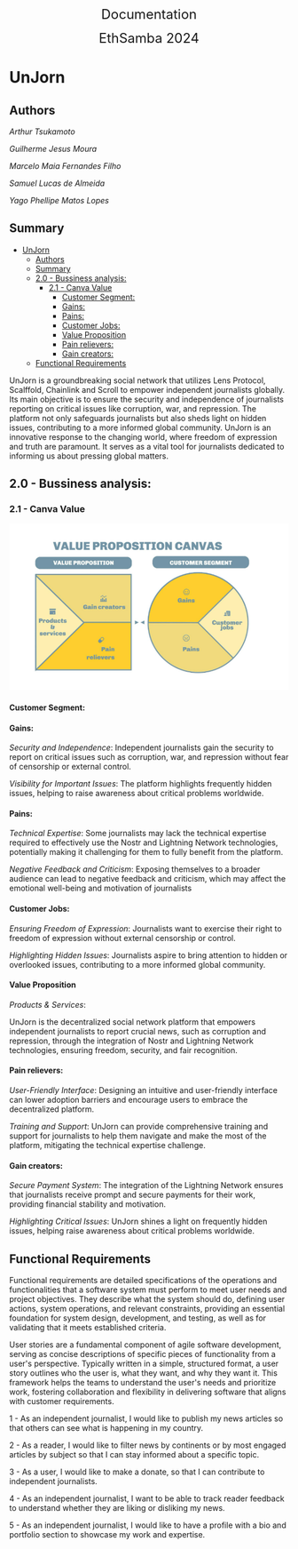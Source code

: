 <p align="center">
  <span style="font-size: 24px;">Documentation</span>
</p>

<p align="center"><span style="font-size: 24px;">EthSamba 2024</span></p>

# UnJorn

## Authors

*Arthur Tsukamoto*

*Guilherme Jesus Moura*

*Marcelo Maia Fernandes Filho*

*Samuel Lucas de Almeida*

*Yago Phellipe Matos Lopes*

## Summary
- [UnJorn](#unjorn)
  - [Authors](#authors)
  - [Summary](#summary)
  - [2.0 - Bussiness analysis:](#20---bussiness-analysis)
    - [2.1 - Canva Value](#21---canva-value)
      - [Customer Segment:](#customer-segment)
      - [Gains:](#gains)
      - [Pains:](#pains)
      - [Customer Jobs:](#customer-jobs)
      - [Value Proposition](#value-proposition)
      - [Pain relievers:](#pain-relievers)
      - [Gain creators:](#gain-creators)
  - [Functional Requirements](#functional-requirements)

UnJorn is a groundbreaking social network that utilizes Lens Protocol, Scalffold, Chainlink and Scroll to empower independent journalists globally. Its main objective is to ensure the security and independence of journalists reporting on critical issues like corruption, war, and repression. The platform not only safeguards journalists but also sheds light on hidden issues, contributing to a more informed global community. UnJorn is an innovative response to the changing world, where freedom of expression and truth are paramount. It serves as a vital tool for journalists dedicated to informing us about pressing global matters.

## 2.0 - Bussiness analysis:

### 2.1 - Canva Value 

![canvas](img/canvas.png)

#### Customer Segment:

#### Gains:

*Security and Independence*: Independent journalists gain the security to report on critical issues such as corruption, war, and repression without fear of censorship or external control.

*Visibility for Important Issues*: The platform highlights frequently hidden issues, helping to raise awareness about critical problems worldwide.

#### Pains:

*Technical Expertise*: Some journalists may lack the technical expertise required to effectively use the Nostr and Lightning Network technologies, potentially making it challenging for them to fully benefit from the platform.

*Negative Feedback and Criticism*: Exposing themselves to a broader audience can lead to negative feedback and criticism, which may affect the emotional well-being and motivation of journalists

#### Customer Jobs:

*Ensuring Freedom of Expression*: Journalists want to exercise their right to freedom of expression without external censorship or control.

*Highlighting Hidden Issues*: Journalists aspire to bring attention to hidden or overlooked issues, contributing to a more informed global community.

#### Value Proposition

*Products & Services*:

UnJorn is the decentralized social network platform that empowers independent journalists to report crucial news, such as corruption and repression, through the integration of Nostr and Lightning Network technologies, ensuring freedom, security, and fair recognition.

#### Pain relievers:

*User-Friendly Interface*: Designing an intuitive and user-friendly interface can lower adoption barriers and encourage users to embrace the decentralized platform.

*Training and Support*: UnJorn can provide comprehensive training and support for journalists to help them navigate and make the most of the platform, mitigating the technical expertise challenge.

#### Gain creators:

*Secure Payment System*: The integration of the Lightning Network ensures that journalists receive prompt and secure payments for their work, providing financial stability and motivation.

*Highlighting Critical Issues*: UnJorn shines a light on frequently hidden issues, helping raise awareness about critical problems worldwide.

## Functional Requirements

Functional requirements are detailed specifications of the operations and functionalities that a software system must perform to meet user needs and project objectives. They describe what the system should do, defining user actions, system operations, and relevant constraints, providing an essential foundation for system design, development, and testing, as well as for validating that it meets established criteria.

User stories are a fundamental component of agile software development, serving as concise descriptions of specific pieces of functionality from a user's perspective. Typically written in a simple, structured format, a user story outlines who the user is, what they want, and why they want it. This framework helps the teams to understand the user's needs and prioritize work, fostering collaboration and flexibility in delivering software that aligns with customer requirements.

1 - As an independent journalist, I would like to publish my news articles so that others can see what is happening in my country.

2 - As a reader, I would like to filter news by continents or by most engaged articles by subject so that I can stay informed about a specific topic.

3 - As a user, I would like to make a donate, so that I can contribute to independent journalists.

4 - As an independent journalist, I want to be able to track reader feedback to understand whether they are liking or disliking my news.

5 - As an independent journalist, I would like to have a profile with a bio and portfolio section to showcase my work and expertise.